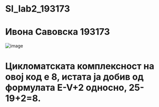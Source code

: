 # SI_lab2_193173
# Ивона Савовска 193173
![image](https://user-images.githubusercontent.com/79991459/119273991-f242e880-bc0d-11eb-82c3-55fb656a5ad7.png)

# Цикломатската комплексност на овој код е 8, истата ја добив од формулата E-V+2 односно, 25-19+2=8.

